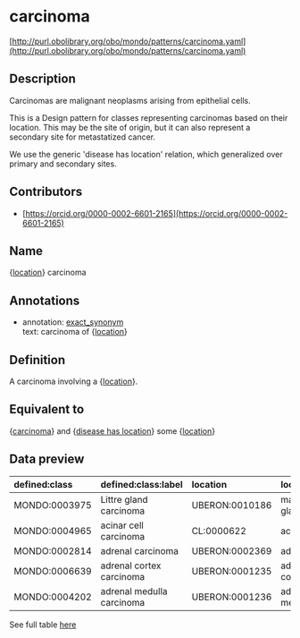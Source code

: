 # carcinoma 

[http://purl.obolibrary.org/obo/mondo/patterns/carcinoma.yaml](http://purl.obolibrary.org/obo/mondo/patterns/carcinoma.yaml)
## Description 



Carcinomas are malignant neoplasms arising from epithelial cells.

This is a Design pattern for classes representing carcinomas based on their location. This may be the site of origin, but it can also represent a secondary site for metastatized cancer.

We use the generic 'disease has location' relation, which generalized over primary and secondary sites.
## Contributors 
* [https://orcid.org/0000-0002-6601-2165](https://orcid.org/0000-0002-6601-2165) 
## Name 

{[location](http://www.w3.org/2002/07/owl#Thing)} carcinoma

## Annotations 

* annotation: [exact_synonym](http://www.geneontology.org/formats/oboInOwl#hasExactSynonym)  
text: carcinoma of {[location](http://www.w3.org/2002/07/owl#Thing)}

## Definition 

A carcinoma involving a {[location](http://www.w3.org/2002/07/owl#Thing)}.

## Equivalent to 

{[carcinoma](http://purl.obolibrary.org/obo/MONDO_0004993)} and {[disease has location](http://purl.obolibrary.org/obo/RO_0004026)} some {[location](http://www.w3.org/2002/07/owl#Thing)}

## Data preview 
| defined:class                                | defined:class:label       | location                                      | location:label      |
|:---------------------------------------------|:--------------------------|:----------------------------------------------|:--------------------|
| MONDO:0003975 | Littre gland carcinoma    | UBERON:0010186 | male urethral gland |
| MONDO:0004965 | acinar cell carcinoma     | CL:0000622     | acinar cell         |
| MONDO:0002814 | adrenal carcinoma         | UBERON:0002369 | adrenal gland       |
| MONDO:0006639 | adrenal cortex carcinoma  | UBERON:0001235 | adrenal cortex      |
| MONDO:0004202 | adrenal medulla carcinoma | UBERON:0001236 | adrenal medulla     |

See full table [here](https://github.com/monarch-initiative/mondo/blob/master/src/patterns/data/matches/carcinoma.tsv) 
